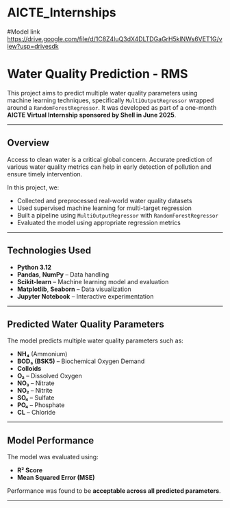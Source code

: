 # AICTE_Internships
#Model link 
https://drive.google.com/file/d/1C8Z4luQ3dX4DLTDGaGrH5klNWs6VET1G/view?usp=drivesdk

# **Water Quality Prediction - RMS**

This project aims to predict multiple water quality parameters using machine learning techniques, specifically `MultiOutputRegressor` wrapped around a `RandomForestRegressor`. It was developed as part of a one-month **AICTE Virtual Internship sponsored by Shell in June 2025**.

---

## **Overview**

Access to clean water is a critical global concern. Accurate prediction of various water quality metrics can help in early detection of pollution and ensure timely intervention.

In this project, we:

- Collected and preprocessed real-world water quality datasets  
- Used supervised machine learning for multi-target regression  
- Built a pipeline using `MultiOutputRegressor` with `RandomForestRegressor`  
- Evaluated the model using appropriate regression metrics  

---

## **Technologies Used**

- **Python 3.12**
- **Pandas**, **NumPy** – Data handling  
- **Scikit-learn** – Machine learning model and evaluation  
- **Matplotlib**, **Seaborn** – Data visualization  
- **Jupyter Notebook** – Interactive experimentation  

---

## **Predicted Water Quality Parameters**

The model predicts multiple water quality parameters such as:

- **NH₄** (Ammonium)  
- **BOD₅ (BSK5)** – Biochemical Oxygen Demand  
- **Colloids**  
- **O₂** – Dissolved Oxygen  
- **NO₃** – Nitrate  
- **NO₂** – Nitrite  
- **SO₄** – Sulfate  
- **PO₄** – Phosphate  
- **CL** – Chloride  

---

## **Model Performance**

The model was evaluated using:

- **R² Score**  
- **Mean Squared Error (MSE)**  

Performance was found to be **acceptable across all predicted parameters**.

---

